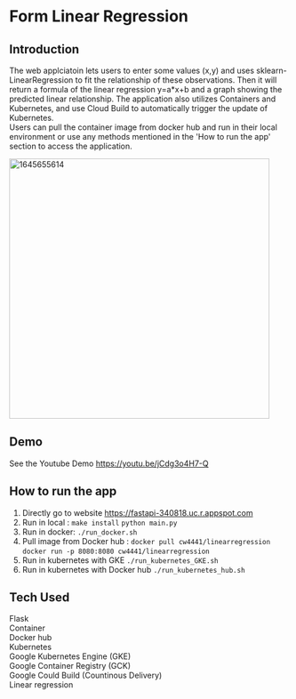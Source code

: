 # Form Linear Regression 
## Introduction 
The web applciatoin lets users to enter some values (x,y) and uses sklearn-LinearRegression to fit the relationship of these observations. Then it will return a formula of the linear regression y=a*x+b and a graph showing the predicted linear relationship. The application also utilizes Containers and Kubernetes, and use Cloud Build to automatically trigger the update of Kubernetes. \
Users can pull the container image from docker hub and run in their local environment or use any methods mentioned in the 'How to run the app' section to access the application.

<img width="468" alt="1645655614" src="https://user-images.githubusercontent.com/76429734/155420569-59eeb38d-3a84-4718-bc69-ebbbd975f8a5.png">

## Demo 
See the Youtube Demo https://youtu.be/jCdg3o4H7-Q

## How to run the app
1. Directly go to website https://fastapi-340818.uc.r.appspot.com
2. Run in local : `make install` `python main.py`
3. Run in docker: `./run_docker.sh`
4. Pull image from Docker hub : `docker pull cw4441/linearregression`  `docker run -p 8080:8080 cw4441/linearregression`
5. Run in kubernetes with GKE `./run_kubernetes_GKE.sh`
6. Run in kubernetes with Docker hub `./run_kubernetes_hub.sh`

## Tech Used
Flask \
Container \
Docker hub \
Kubernetes \
Google Kubernetes Engine (GKE) \
Google Container Registry (GCK) \
Google Could Build (Countinous Delivery) \
Linear regression 
